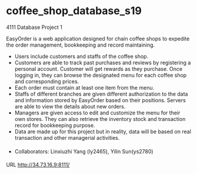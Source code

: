 # coffee_shop_database_s19
4111 Database Project 1

EasyOrder is a web application designed for chain coffee shops to expedite the order management, bookkeeping and record maintaining. 
- Users include customers and staffs of the coffee shop. 
- Customers are able to track past purchases and reviews by registering a personal account. Customer will get rewards as they purchase. Once logging in, they can browse the designated menu for each coffee shop and corresponding prices. 
- Each order must contain at least one item from the menu. 
- Staffs of different branches are given different authorization to the data and information stored by EasyOrder based on their positions. Servers are able to view the details about new orders. 
- Managers are given access to edit and customize the menu for their own stores. They can also retrieve the inventory stock and transaction record for bookkeeping purpose. 
- Data are made up for this project but in reality, data will be based on real transaction and other managerial activities.


####
- Collaborators: Linxiuzhi Yang (ly2465), Yilin Sun(ys2780)

####
  URL http://34.73.16.9:8111/
####
